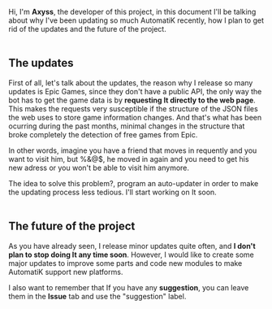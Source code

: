 Hi, I'm <b>Axyss</b>, the developer of this project, in this document I'll be talking about why I've been updating so much AutomatiK
recently, how I plan to get rid of the updates and the future of the project.
<br>
<br>
<h2>The updates</h2>

First of all, let's talk about the updates, the reason why I release so many updates is Epic Games, since they don't have a public API,
the only way the bot has to get the game data is by <b>requesting It directly to the web page</b>. This makes the requests
very susceptible if the structure of the JSON files the web uses to store game information changes. And that's what has been
ocurring during the past months, minimal changes in the structure that broke completely the detection of free games from Epic.

In other words, imagine you have a friend that moves in requently and you want to visit him, but %&@$, he moved in again and
you need to get his new adress or you won't be able to visit him anymore.

The idea to solve this problem?, program an auto-updater in order to make the updating process less tedious. I'll start working on
It soon.
<br>
<br>
<h2>The future of the project</h2>

As you have already seen, I release minor updates quite often, and <b>I don't plan to stop doing It any time soon</b>. However, I
would like to create some major updates to improve some parts and code new modules to make AutomatiK support new platforms.

I also want to remember that If you have any <b>suggestion</b>, you can leave them in the <b>Issue</b> tab and use the
"suggestion" label.
